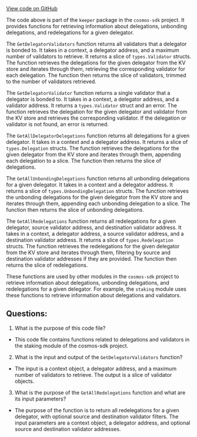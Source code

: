 [View code on GitHub](https://github.com/cosmos/cosmos-sdk.git/x/staking/keeper/query_utils.go)

The code above is part of the `keeper` package in the `cosmos-sdk` project. It provides functions for retrieving information about delegations, unbonding delegations, and redelegations for a given delegator. 

The `GetDelegatorValidators` function returns all validators that a delegator is bonded to. It takes in a context, a delegator address, and a maximum number of validators to retrieve. It returns a slice of `types.Validator` structs. The function retrieves the delegations for the given delegator from the KV store and iterates through them, retrieving the corresponding validator for each delegation. The function then returns the slice of validators, trimmed to the number of validators retrieved.

The `GetDelegatorValidator` function returns a single validator that a delegator is bonded to. It takes in a context, a delegator address, and a validator address. It returns a `types.Validator` struct and an error. The function retrieves the delegation for the given delegator and validator from the KV store and retrieves the corresponding validator. If the delegation or validator is not found, an error is returned.

The `GetAllDelegatorDelegations` function returns all delegations for a given delegator. It takes in a context and a delegator address. It returns a slice of `types.Delegation` structs. The function retrieves the delegations for the given delegator from the KV store and iterates through them, appending each delegation to a slice. The function then returns the slice of delegations.

The `GetAllUnbondingDelegations` function returns all unbonding delegations for a given delegator. It takes in a context and a delegator address. It returns a slice of `types.UnbondingDelegation` structs. The function retrieves the unbonding delegations for the given delegator from the KV store and iterates through them, appending each unbonding delegation to a slice. The function then returns the slice of unbonding delegations.

The `GetAllRedelegations` function returns all redelegations for a given delegator, source validator address, and destination validator address. It takes in a context, a delegator address, a source validator address, and a destination validator address. It returns a slice of `types.Redelegation` structs. The function retrieves the redelegations for the given delegator from the KV store and iterates through them, filtering by source and destination validator addresses if they are provided. The function then returns the slice of redelegations.

These functions are used by other modules in the `cosmos-sdk` project to retrieve information about delegations, unbonding delegations, and redelegations for a given delegator. For example, the `staking` module uses these functions to retrieve information about delegations and validators.
## Questions: 
 1. What is the purpose of this code file?
- This code file contains functions related to delegations and validators in the staking module of the cosmos-sdk project.

2. What is the input and output of the `GetDelegatorValidators` function?
- The input is a context object, a delegator address, and a maximum number of validators to retrieve. The output is a slice of validator objects.

3. What is the purpose of the `GetAllRedelegations` function and what are its input parameters?
- The purpose of the function is to return all redelegations for a given delegator, with optional source and destination validator filters. The input parameters are a context object, a delegator address, and optional source and destination validator addresses.